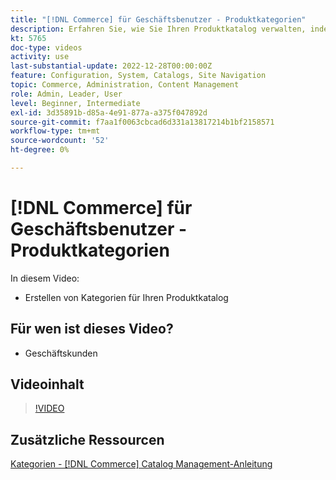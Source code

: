 ```yaml
---
title: "[!DNL Commerce] für Geschäftsbenutzer - Produktkategorien"
description: Erfahren Sie, wie Sie Ihren Produktkatalog verwalten, indem Sie Kategorien einrichten.
kt: 5765
doc-type: videos
activity: use
last-substantial-update: 2022-12-28T00:00:00Z
feature: Configuration, System, Catalogs, Site Navigation
topic: Commerce, Administration, Content Management
role: Admin, Leader, User
level: Beginner, Intermediate
exl-id: 3d35891b-d85a-4e91-877a-a375f047892d
source-git-commit: f7aa1f0063cbcad6d331a13817214b1bf2158571
workflow-type: tm+mt
source-wordcount: '52'
ht-degree: 0%

---
```


# [!DNL Commerce] für Geschäftsbenutzer - Produktkategorien

In diesem Video:

- Erstellen von Kategorien für Ihren Produktkatalog

## Für wen ist dieses Video?

- Geschäftskunden

## Videoinhalt

>[!VIDEO](https://video.tv.adobe.com/v/35950?quality=12&learn=on)

## Zusätzliche Ressourcen

[Kategorien - [!DNL Commerce] Catalog Management-Anleitung](https://experienceleague.adobe.com/docs/commerce-admin/catalog/categories/categories.html)
